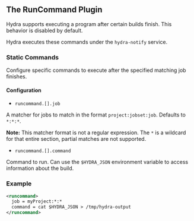 ## The RunCommand Plugin

Hydra supports executing a program after certain builds finish.
This behavior is disabled by default.

Hydra executes these commands under the `hydra-notify` service.

### Static Commands

Configure specific commands to execute after the specified matching job finishes.

#### Configuration

- `runcommand.[].job`

A matcher for jobs to match in the format `project:jobset:job`. Defaults to `*:*:*`.

**Note:** This matcher format is not a regular expression.
The `*` is a wildcard for that entire section, partial matches are not supported.

- `runcommand.[].command`

Command to run. Can use the `$HYDRA_JSON` environment variable to access information about the build.

### Example

```xml
<runcommand>
  job = myProject:*:*
  command = cat $HYDRA_JSON > /tmp/hydra-output
</runcommand>
```

